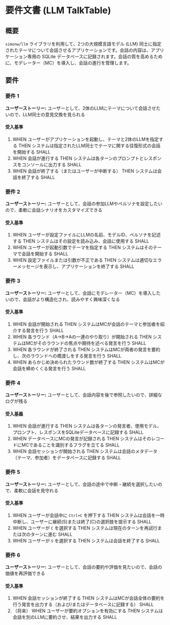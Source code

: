 # 要件文書 (LLM TalkTable)

## 概要

`simonw/llm` ライブラリを利用して、2つの大規模言語モデル (LLM) 同士に指定されたテーマについて会話させるアプリケーションです。会話の内容は、アプリケーション専用の SQLite データベースに記録されます。会話の質を高めるために、モデレーター（MC）を導入し、会話の進行を管理します。

## 要件

### 要件 1

**ユーザーストーリー:** ユーザーとして、2体のLLMにテーマについて会話させたいので、LLM同士の意見交換を見られる

#### 受入基準

1.  WHEN ユーザーがアプリケーションを起動し、テーマと2体のLLMを指定する THEN システムは指定されたLLM同士でテーマに関する往復形式の会話を開始する SHALL
2.  WHEN 会話が進行する THEN システムは各ターンのプロンプトとレスポンスをコンソールに出力する SHALL
3.  WHEN 会話が終了する（またはユーザーが中断する） THEN システムは会話を終了する SHALL

### 要件 2

**ユーザーストーリー:** ユーザーとして、会話の参加LLMやペルソナを設定したいので、柔軟に会話シナリオをカスタマイズできる

#### 受入基準

1.  WHEN ユーザーが設定ファイルにLLMの名前、モデルID、ペルソナを記述する THEN システムはその設定を読み込み、会話に使用する SHALL
2.  WHEN ユーザーが起動引数でテーマを指定する THEN システムはそのテーマで会話を開始する SHALL
3.  WHEN 設定ファイルまたは引数が不正である THEN システムは適切なエラーメッセージを表示し、アプリケーションを終了する SHALL

### 要件 3

**ユーザーストーリー:** ユーザーとして、会話にモデレーター（MC）を導入したいので、会話がより構造化され、読みやすく興味深くなる

#### 受入基準

1.  WHEN 会話が開始される THEN システムはMCが会話のテーマと参加者を紹介する発言を行う SHALL
2.  WHEN 各ラウンド（A->B->Aの一連のやり取り）が開始される THEN システムはMCがそのラウンドの焦点や期待を述べる発言を行う SHALL
3.  WHEN 各ラウンドが終了される THEN システムはMCが両者の発言を要約し、次のラウンドへの橋渡しをする発言を行う SHALL
4.  WHEN あらかじめ決められたラウンド数が終了する THEN システムはMCが会話を締めくくる発言を行う SHALL

### 要件 4

**ユーザーストーリー:** ユーザーとして、会話内容を後で参照したいので、詳細なログが残る

#### 受入基義

1.  WHEN 会話が進行する THEN システムは各ターンの発言者、使用モデル、プロンプト、レスポンスをSQLiteデータベースに記録する SHALL
2.  WHEN データベースにMCの発言が記録される THEN システムはそのレコードにMCであることを識別するフラグを立てる SHALL
3.  WHEN 会話セッションが開始される THEN システムは会話のメタデータ（テーマ、参加者）をデータベースに記録する SHALL

### 要件 5

**ユーザーストーリー:** ユーザーとして、会話の途中で中断・継続を選択したいので、柔軟に会話を見守れる

#### 受入基準

1.  WHEN ユーザーが会話中に `Ctrl+C` を押下する THEN システムは会話を一時中断し、ユーザーに継続(S)または終了(C)の選択肢を提示する SHALL
2.  WHEN ユーザーが `C` を選択する THEN システムは現在のターンを再試行または次のターンに進む SHALL
3.  WHEN ユーザーが `S` を選択する THEN システムは会話を終了する SHALL

### 要件 6

**ユーザーストーリー:** ユーザーとして、会話の要約や評価を見たいので、会話の価値を再評価できる

#### 受入基準

1.  WHEN 会話セッションが終了する THEN システムはMCが会話全体の要約を行う発言を出力する（および/またはデータベースに記録する） SHALL
2.  （将来） WHEN ユーザーが要約オプションを有効にする THEN システムは会話を別のLLMに要約させ、結果を出力する SHALL